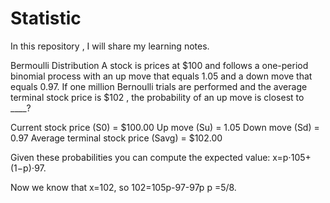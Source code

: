 # Statistic
In this repository , I will share my learning notes. 

Bermoulli Distribution
A stock is prices at $100 and follows a one-period binomial process with an up move that equals 1.05 and a down move that equals 0.97. If one million Bernoulli trials are performed and the average terminal stock price is $102
, the probability of an up move is closest to ____?

Current stock price (S0) = $100.00
Up move (Su) = 1.05
Down move (Sd) = 0.97
Average terminal stock price (Savg) = $102.00

Given these probabilities you can compute the expected value:
x=p⋅105+(1−p)⋅97.

Now we know that x=102, so
102=105p-97-97p
 p =5/8.
